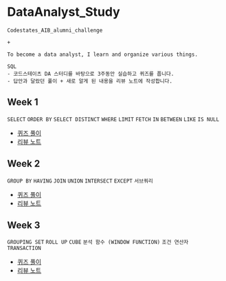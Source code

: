 # DataAnalyst_Study
```
Codestates_AIB_alumni_challenge 

+ 

To become a data analyst, I learn and organize various things.

```

```
SQL 
- 코드스테이츠 DA 스터디를 바탕으로 3주동안 실습하고 퀴즈를 풉니다. 
- 답안과 달랐던 풀이 + 새로 알게 된 내용을 리뷰 노트에 작성합니다.
``` 

## Week 1

```SELECT``` ```ORDER BY``` ```SELECT DISTINCT``` ```WHERE``` ```LIMIT``` ```FETCH``` ```IN``` ```BETWEEN``` ```LIKE``` ```IS NULL```

- [퀴즈 풀이]()
- [리뷰 노트]()

## Week 2

```GROUP BY``` ```HAVING``` ```JOIN``` ```UNION``` ```INTERSECT``` ```EXCEPT``` ```서브쿼리```

- [퀴즈 풀이]()
- [리뷰 노트]()

## Week 3

```GROUPING SET``` ```ROLL UP``` ```CUBE``` ```분석 함수 (WINDOW FUNCTION)``` ```조건 연산자``` ```TRANSACTION```

- [퀴즈 풀이]()
- [리뷰 노트]()
